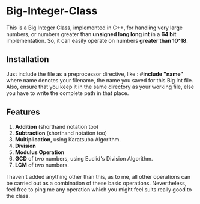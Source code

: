 # Big-Integer-Class

This is a Big Integer Class, implemented in C++, for handling very large numbers, or numbers greater than **unsigned long long int** in a **64 bit** implementation. So, it can easily operate on numbers **greater than 10^18**.

## Installation 

 Just include the file as a preprocessor directive, like :
      **#include "name"**  
 where name denotes your filename, the name you saved for this Big Int file.
 Also, ensure that you keep it in the same directory as your working file, else you have to write the complete path in that <name> place.

## Features

1. **Addition** (shorthand notation too)
2. **Subtraction** (shorthand notation too)
3. **Multiplication**, using Karatsuba Algorithm.
4. **Division**
5. **Modulus Operation**
6. **GCD** of two numbers, using Euclid's Division Algorithm.
7. **LCM** of two numbers.

I haven't added anything other than this, as to me, all other operations can be carried out as a combination of these basic operations.
Nevertheless, feel free to ping me any operation which you might feel suits really good to the class.



